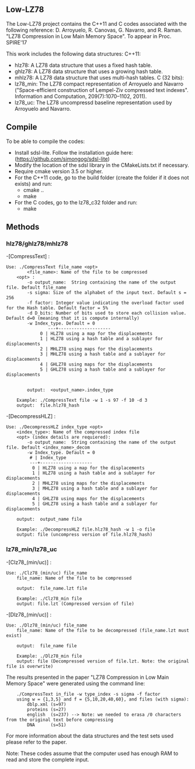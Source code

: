 ## Low-LZ78

The Low-LZ78 project contains the C++11 and C codes associated with the following reference: 
D. Arroyuelo, R. Canovas, G. Navarro, and R. Raman. "LZ78 Compression in Low Main Memory Space". To appear in Proc. SPIRE'17


This work includes the following data structures:
C++11:
- hlz78: A LZ78 data structure that uses a fixed hash table.
- ghlz78: A LZ78 data structure that uses a growing hash table.
- mhlz78: A LZ78 data structure that uses multi-hash tables.
C (32 bits):
- lz78_min: The LZ78 compact representation of Arroyuelo and Navarro ("Space-efficient construction of Lempel-Ziv compressed text indexes". Information and Computation, 209(7):1070–1102, 2011).
- lz78_uc: The LZ78 uncompressd baseline representation used by Arroyuelo and Navarro.
 

## Compile

To be able to compile the codes: 
- Install sdsl-lite. Follow the installation guide here: (https://github.com/simongog/sdsl-lite)
- Modify the location of the sdsl library in the CMakeLists.txt if necessary.
- Require cmake version 3.5 or higher.
- For the C++11 code, go to the build folder (create the folder if it does not exists) and run: 
	- cmake ..
	- make
- For the C codes, go to the lz78_c32 folder and run:
	- make

## Methods

### hlz78/ghlz78/mhlz78

-[CompressText] :

	Use: ./CompressText file_name <opt> 
      		<file_name>: Name of the file to be compressed 
		<opt> : 
		  	-o output_name:  String containing the name of the output file. Default file_name
		  	-s sigma: Size of the alphabet of the input text. Default s = 256
		  	-f factor: Integer value indicating the overload factor used  for the Hash table. Default factor = 5%
		  	-d D_bits: Number of bits used to store each collision value. Default d=0 (meaning that it is compute internally)
			-w Index_type. Default = 0
        		    ---+--------------------
 			     0 | HLZ78 using a map for the displacements 
 			     1 | HLZ78 using a hash table and a sublayer for displacements
 			     2 | MHLZ78 using maps for the displacements
 			     3 | MHLZ78 using a hash table and a sublayer for displacements
 			     4 | GHLZ78 using maps for the displacements
 			     5 | GHLZ78 using a hash table and a sublayer for displacements
        		     

          	output:  <output_name>.index_type

		Example: ./CompressText file -w 1 -s 97 -f 10 -d 3
		output:  file.hlz78_hash
        

-[DecompressHLZ] :

	Use: ./DecompressHLZ index_type <opt>
		<index_type>: Name of the compressed index file
		<opt> (index details are requiered): 
			-o output_name:  String containing the name of the output file. Default <index_name>_decom
			-w Index_type. Default = 0
			 # | Index_type
			 ---+--------------------
			  0 | HLZ78 using a map for the displacements
			  1 | HLZ78 using a hash table and a sublayer for displacements
			  2 | MHLZ78 using maps for the displacements
			  3 | MHLZ78 using a hash table and a sublayer for displacements
			  4 | GHLZ78 using maps for the displacements
			  5 | GHLZ78 using a hash table and a sublayer for displacements
     
		output:  output_name file

		Example: ./DecompressHLZ file.hlz78_hash -w 1 -o file   
		output: file (uncompress version of file.hlz78_hash)
		        

### lz78_min/lz78_uc

-[Clz78_(min/uc)] :
	
	Use: ./Clz78_(min/uc) file_name
		file_name: Name of the file to be compressed 

		output:  file_name.lzt file

		Example: ./Clz78_min file 
		output: file.lzt (Compressed version of file)

-[Dlz78_(min/uc)] :
	
	Use: ./Dlz78_(min/uc) file_name
		file_name: Name of the file to be decompressed (file_name.lzt must exist) 

		output:  file_name file

		Example: ./Dlz78_min file 
		output: file (Decompressed version of file.lzt. Note: the original file is overwrite)



The results presented in the paper "LZ78 Compression in Low Main Memory Space" were generated using the 
command line:

		./CompressText in_file -w type_index -s sigma -f factor
		using w = {1,3,5} and f = {5,10,20,40,60}, and files (with sigma):
			dblp.xml (s=97)
			proteins (s=27)
			english  (s=237) --> Note: we needed to erasa /0 characters from the original text before compressing
			DNA      (s=51)

For more information about the data structures and the test sets used please refer to the paper.

			
Note: These codes assume that the computer used has enough RAM to read and store the complete input.
